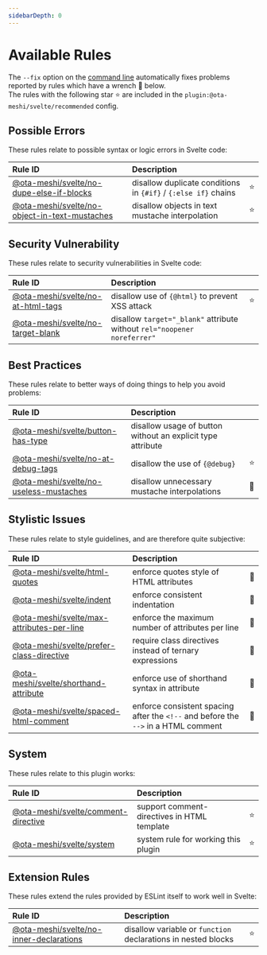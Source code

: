```yaml
---
sidebarDepth: 0
---
```


# Available Rules

The `--fix` option on the [command line](https://eslint.org/docs/user-guide/command-line-interface#fixing-problems) automatically fixes problems reported by rules which have a wrench :wrench: below.  
The rules with the following star :star: are included in the `plugin:@ota-meshi/svelte/recommended` config.

<!-- This file is automatically generated in tools/update-docs-rules-index.js, do not change! -->

## Possible Errors

These rules relate to possible syntax or logic errors in Svelte code:

| Rule ID | Description |    |
|:--------|:------------|:---|
| [@ota-meshi/svelte/no-dupe-else-if-blocks](./no-dupe-else-if-blocks.md) | disallow duplicate conditions in `{#if}` / `{:else if}` chains | :star: |
| [@ota-meshi/svelte/no-object-in-text-mustaches](./no-object-in-text-mustaches.md) | disallow objects in text mustache interpolation | :star: |

## Security Vulnerability

These rules relate to security vulnerabilities in Svelte code:

| Rule ID | Description |    |
|:--------|:------------|:---|
| [@ota-meshi/svelte/no-at-html-tags](./no-at-html-tags.md) | disallow use of `{@html}` to prevent XSS attack | :star: |
| [@ota-meshi/svelte/no-target-blank](./no-target-blank.md) | disallow `target="_blank"` attribute without `rel="noopener noreferrer"` |  |

## Best Practices

These rules relate to better ways of doing things to help you avoid problems:

| Rule ID | Description |    |
|:--------|:------------|:---|
| [@ota-meshi/svelte/button-has-type](./button-has-type.md) | disallow usage of button without an explicit type attribute |  |
| [@ota-meshi/svelte/no-at-debug-tags](./no-at-debug-tags.md) | disallow the use of `{@debug}` | :star: |
| [@ota-meshi/svelte/no-useless-mustaches](./no-useless-mustaches.md) | disallow unnecessary mustache interpolations | :wrench: |

## Stylistic Issues

These rules relate to style guidelines, and are therefore quite subjective:

| Rule ID | Description |    |
|:--------|:------------|:---|
| [@ota-meshi/svelte/html-quotes](./html-quotes.md) | enforce quotes style of HTML attributes | :wrench: |
| [@ota-meshi/svelte/indent](./indent.md) | enforce consistent indentation | :wrench: |
| [@ota-meshi/svelte/max-attributes-per-line](./max-attributes-per-line.md) | enforce the maximum number of attributes per line | :wrench: |
| [@ota-meshi/svelte/prefer-class-directive](./prefer-class-directive.md) | require class directives instead of ternary expressions | :wrench: |
| [@ota-meshi/svelte/shorthand-attribute](./shorthand-attribute.md) | enforce use of shorthand syntax in attribute | :wrench: |
| [@ota-meshi/svelte/spaced-html-comment](./spaced-html-comment.md) | enforce consistent spacing after the `<!--` and before the `-->` in a HTML comment | :wrench: |

## System

These rules relate to this plugin works:

| Rule ID | Description |    |
|:--------|:------------|:---|
| [@ota-meshi/svelte/comment-directive](./comment-directive.md) | support comment-directives in HTML template | :star: |
| [@ota-meshi/svelte/system](./system.md) | system rule for working this plugin | :star: |

## Extension Rules

These rules extend the rules provided by ESLint itself to work well in Svelte:

| Rule ID | Description |    |
|:--------|:------------|:---|
| [@ota-meshi/svelte/no-inner-declarations](./no-inner-declarations.md) | disallow variable or `function` declarations in nested blocks | :star: |
